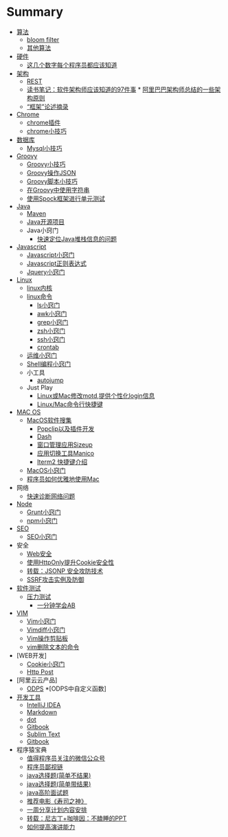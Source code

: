 # Summary

* [算法](algorithm/README.md)
	* [bloom filter](algorithm/bloom_filter.md)
	* [其他算法](algorithm/other_algorithms.md)
* [硬件](hardware/README.md)
	* [这几个数字每个程序员都应该知道](hardware/numbers_everyone_should_know.md)
* [架构](architecture/README.md)
	* [REST](architecture/rest.md)
	* [读书笔记：软件架构师应该知道的97件事](architecture/architecture_97.md)	* [阿里巴巴架构师总结的一些架构原则](architecture/architecture_principle_xunnan.md)
	* [“框架”论述摘录](architecture/framework_expound.md)
* [Chrome](chrome/README.md)
	* [chrome插件](chrome/chrome_plugin.md)
	* [chrome小技巧](chrome/chrome_tips.md)
* [数据库](database/README.md)
	* [Mysql小技巧](database/mysql_tips.md)
* [Groovy](groovy/README.md)
	* [Groovy小技巧](groovy/groovy.md)	 
	* [Groovy操作JSON](groovy/groovy_json.md)	 
	* [Groovy脚本小技巧](groovy/grovvy_script.md)
	* [在Groovy中使用字符串](groovy/groovy_string.md)
	* [使用Spock框架进行单元测试](groovy/spock.md)
* [Java](java/README.md)
	* [Maven](java/maven_tips.md)	  		
	* [Java开源项目](java/java_open_source_project.md)
	* Java小窍门
		* [快速定位Java堆栈信息的问题](java/jstack_output_insight.md)
* [Javascript](Javascript/README.md)
	* [Javascript小窍门](Javascript/javascript_tips.md)
	* [Javascript正则表达式](Javascript/javascript_regular_expression.md)
	* [Jquery小窍门](Javascript/jquery_tips.md)
* [Linux](linux/README.md)
	* [linux内核](linux/linux_kernal.md)
	* [linux命令](linux/linux_command.md)
		* [ls小窍门](linux/ls_tips.md)
		* [awk小窍门](linux/awk_tips.md)
		* [grep小窍门](linux/grep_tips.md)
		* [zsh小窍门](linux/zsh.md)
		* [ssh小窍门](linux/ssh.md)
		* [crontab](linux/crontab.md)
	* [运维小窍门](linux/linux_ops.md)
	* [Shell编程小窍门](Shell/shell_programming.md)
	* 小工具
		* [autojump](linux/autojump.md)	
	* Just Play
		* [Linux或Mac修改motd,提供个性化login信息](linux/linux_motd.md)
		* [Linux/Mac命令行快捷键](linux/linux_commandline_shortcut.md)
* [MAC OS](macos/README.md)
	* [MacOS软件搜集](macos/macos_software.md)
		* [Popclip以及插件开发](macos/popclip_tips.md)
		* [Dash](macos/dash.md)
		* [窗口管理应用Sizeup](macos/sizeup.md)
		* [应用切换工具Manico](macos/manico.md)
		* [Iterm2 快捷键介绍](macos/iterm2.md)
	* [MacOS小窍门](macos/macos_tips.md)
	* [程序员如何优雅地使用Mac](macos/mac_dev.md)
* 网络
	* [快速诊断网络问题](network/network_diagnose.md) 
* [Node](node/README.md)
	* [Grunt小窍门](node/grunt_tips.md)
	* [npm小窍门](node/npm_tips.md)
* [SEO](seo/README.md)
	* [SEO小窍门](seo/seo_tips.md) 	
* 安全
	* [Web安全](security/web_security.md)
	* [使用HttpOnly提升Cookie安全性](security/cookie_httponly.md)
	* [转载：JSONP 安全攻防技术](security/jsonp_hijacker.md)
	* [SSRF攻击实例及防御](security/ssrf.md)
* [软件测试](test/README.md)
	* [压力测试](test/pressure_test.md)
		* [一分钟学会AB](test/ab_one_minute.md)
* [VIM](vim/README.md)
	* [Vim小窍门](vim/vim_tips.md)
	* [Vimdiff小窍门](vim/vimdiff_tips.md)
	* [Vim操作剪贴板](vim/vim_clipboard.md)
	* [vim删除文本的命令](vim/vim_delete.md)
* [WEB开发]
	* [Cookie小窍门](web/cookie_tips.md)
	* [Http Post](web/http_post.md)		
* [阿里云云产品]
	* [ODPS](aliyun/odps_intro.md)
		*[ODPS中自定义函数] 	
* [开发工具](tools/README.md)
	* [IntelliJ IDEA](tools/idea_tips.md) 	
	* [Markdown](tools/markdown.md)
	* [dot](tools/dot_drawing.md)
	* [Gitbook](tools/git_book.md)
	* [Sublim Text](tools/sublim_text_tips.md)
	* [Gitbook](tools/gitbook.md)
* 程序猿宝典
	* [值得程序员关注的微信公众号](programmer/wx_public.md)
	* [程序员鄙视链](programmer/dev_down.md)
	* [java选择题(简单不结果)](programmer/java_basic_noanswer.md)
	* [java选择题(简单带结果)](programmer/java_basic.md)
	* [java高阶面试题](programmer/java_advance.md)
	* [推荐电影《寿司之神》](programmer/sushi_talking.md)
	* [一周分享计划内容安排](programmer/share_plan.md)
	* [转载：尼古丁+咖啡因：不瞌睡的PPT](programmer/no_doze_ppt.md)
	* [如何提高演讲能力](programmer/improve_speech_capacity.md)
